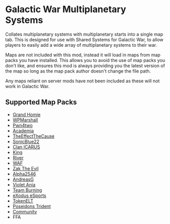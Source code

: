 # Galactic War Multiplanetary Systems

Collates multiplanetary systems with multiplanetary starts into a single map tab. This is designed for use with Shared Systems for Galactic War, to allow players to easily add a wide array of multiplanetary systems to their war.

Maps are not included with this mod, instead it will load in maps from map packs you have installed. This allows you to avoid the use of map packs you don't like, and ensures this mod is always providing you the latest version of the map so long as the map pack author doesn't change the file path.

Any maps reliant on server mods have not been included as these will not work in Galactic War.

## Supported Map Packs

- [Grand Homie](https://forums.planetaryannihilation.com/threads/grand-homies-map-pack.72635/)
- [WPMarshall](https://forums.planetaryannihilation.com/threads/wpmarshalls-map-pack.71597/)
- [Pwn4two](https://forums.planetaryannihilation.com/threads/pwn4twos-map-pack.70689/)
- [Academia](https://forums.planetaryannihilation.com/threads/academia-map-pack.73511/)
- [TheEffectTheCause](https://forums.planetaryannihilation.com/threads/theeffectthecause-map-pack.73439/)
- [SonicBlue22](https://forums.planetaryannihilation.com/threads/sonicblue22s-map-pack.72538/)
- [Clan ICARUS](https://forums.planetaryannihilation.com/threads/clan-icarus-map-pack.73237/)
- [King](https://forums.planetaryannihilation.com/threads/kings-map-pack.73459/)
- [River](https://forums.planetaryannihilation.com/threads/rivers-mappack.72787/)
- [WAF](https://forums.planetaryannihilation.com/threads/therealfs-map-pack.72943/)
- [Zak The Evil](https://forums.planetaryannihilation.com/threads/new-map-pack-zak-the-evils-map-pack-no-02.72314/)
- [Alpha2546](https://forums.planetaryannihilation.com/threads/alpha2546-maps-kure-atoll-02-11-2016-download-on-pamm.70258/)
- [AndreasG](https://forums.planetaryannihilation.com/threads/andreasg-1v1-map-pack-on-pamm-now.70631/)
- [Violet Ania](https://forums.planetaryannihilation.com/threads/the-lana-series.70524/)
- [Team Burning](https://forums.planetaryannihilation.com/threads/team-burning-systems.67823/)
- [eXodus eSports](https://forums.planetaryannihilation.com/threads/exodus-esports-map-pack.71887/)
- [TokenELT](https://forums.planetaryannihilation.com/threads/rel-client-system-sharing-2.69117/)
- [Poseidons Trident](https://forums.planetaryannihilation.com/threads/poseidons-trident-map-pack.69030/)
- [Community](https://forums.planetaryannihilation.com/threads/community-map-pack.67523/)
- FFA
